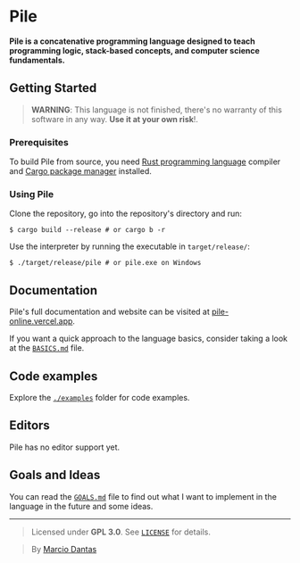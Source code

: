# Pile

**Pile is a concatenative programming language designed to teach programming logic, stack-based concepts, and computer science fundamentals.**  

## Getting Started
> **WARNING**: This language is not finished, there's no warranty of this software in any way. **Use it at your own risk**!.

### Prerequisites
To build Pile from source, you need [Rust programming language](https://rust-lang.org/) compiler and [Cargo package manager](https://doc.rust-lang.org/stable/cargo/) installed.

### Using Pile

Clone the repository, go into the repository's directory and run:
```console
$ cargo build --release # or cargo b -r
```

Use the interpreter by running the executable in `target/release/`:
```console
$ ./target/release/pile # or pile.exe on Windows
```

## Documentation

Pile's full documentation and website can be visited at [pile-online.vercel.app](https://pile-lang.vercel.app).

If you want a quick approach to the language basics, consider taking a look at the [`BASICS.md`](./BASICS.md) file.

## Code examples
Explore the [`./examples`](./examples) folder for code examples.

## Editors
Pile has no editor support yet.

## Goals and Ideas
You can read the [`GOALS.md`](./GOALS.md) file to find out what I want to implement in the language in the future and some ideas.

---

> Licensed under **GPL 3.0**. See [`LICENSE`](./LICENSE) for details.

> By [Marcio Dantas](https://github.com/marc-dantas)
